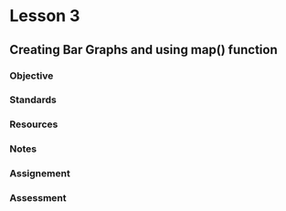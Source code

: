 # Lesson 3
## Creating Bar Graphs and using map() function

### Objective

### Standards

### Resources

### Notes

### Assignement 

### Assessment
